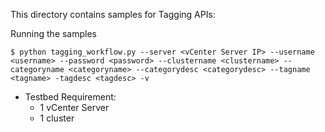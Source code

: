 This directory contains samples for Tagging APIs:

Running the samples

    $ python tagging_workflow.py --server <vCenter Server IP> --username <username> --password <password> --clustername <clustername> --categoryname <categoryname> --categorydesc <categorydesc> --tagname <tagname> -tagdesc <tagdesc> -v

* Testbed Requirement:
   - 1 vCenter Server
   - 1 cluster

